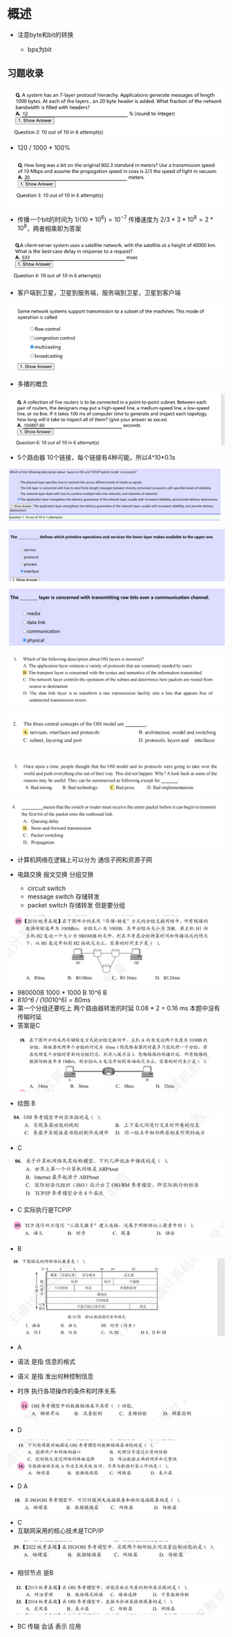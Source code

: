 # 概述

* 注意byte和bit的转换

  * bps为bit

## 习题收录

​![image](assets/image-20250108221045-uoj6klv.png)​

* 120 / 1000 * 100%

​![image](assets/image-20250108221518-i8p6kuq.png)​

* 传播一个bit的时间为 $1 / (10*10^6)=10^{-7}$ 传播速度为 $2/3*3*10^8=2*10^8$，两者相乘即为答案

​![image](assets/image-20250108221745-gno03vv.png)​

* 客户端到卫星，卫星到服务端，服务端到卫星，卫星到客户端

​![image](assets/image-20250108222534-60eg5vi.png)​

* 多播的概念

​![image](assets/image-20250108222835-byptnw4.png)​

* 5个路由器 10个链接，每个链接有4种可能，所以4^10*0.1s

​![image](assets/image-20250109203724-i8u083s.png)​

​![image](assets/image-20250109203745-a74bi7p.png)​

​![image](assets/image-20250109203804-9tv08vs.png)​

​![image](assets/image-20250109214406-67rvjcv.png)​

​![image](assets/image-20250109214439-ur4bj8j.png)​

​![image](assets/image-20250109214647-oexjuzz.png)​

​![image](assets/image-20250109214714-cbyjujx.png)​

* 计算机网络在逻辑上可以分为 通信子网和资源子网
* 电路交换 报文交换 分组交换

  * circuit switch
  * message switch 存储转发
  * packet switch 存储转发 但是要分组

​![image](assets/image-20250110151659-svlxv7e.png)​

* 980000B 1000 * 1000 B 10^6 B
* 8*10^6 / (100*10^6) = 80ms
* 第一个分组还要吃上 两个路由器转发的时延 0.08 * 2 = 0.16 ms 本题中没有传输时延
* 答案是C

​![image](assets/image-20250110153428-1pfuzr2.png)​

* 绘图 B

​![image](assets/image-20250110153526-nzxrjld.png)​

* C

​![image](assets/image-20250110153618-t65dnup.png)​

* C 实际执行是TCPIP

​![image](assets/image-20250110153643-x779282.png)​

* B

​![image](assets/image-20250110153703-n79rrdh.png)​

* A

* 语法 是指 信息的格式
* 语义 是指 发出何种控制信息
* 时序 执行各项操作的条件和时序关系

​![image](assets/image-20250110153824-uzatqup.png)​

* D

​![image](assets/image-20250110153849-l3q87mw.png)​

* D A

​![image](assets/image-20250110153912-h89xk5a.png)​

* C
* 互联网采用的核心技术是TCP/IP

​![image](assets/image-20250110154043-4dt4ot5.png)​

* 相邻节点 是B

​![image](assets/image-20250110154141-4v12nmg.png)​

* BC 传输 会话 表示 应用

‍
